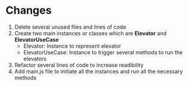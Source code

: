 # Changes
1. Delete several unused files and lines of code
2. Create two main instances or classes which are **Elevator** and **ElevatorUseCase**
   - Elevator: Instance to represent elevator
   - ElevatorUseCase: Instance to trigger several methods  to run the elevators 
3. Refactor several lines of code to increase readibility 
4. Add main.js file to initiate all the instances and run all the necessary methods
